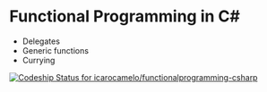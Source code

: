 Functional Programming in C#
============================

- Delegates
- Generic functions
- Currying

[ ![Codeship Status for icarocamelo/functionalprogramming-csharp](https://www.codeship.io/projects/0e4cdb90-4985-0132-ee40-3eba52c112f3/status)](https://www.codeship.io/projects/46119)
